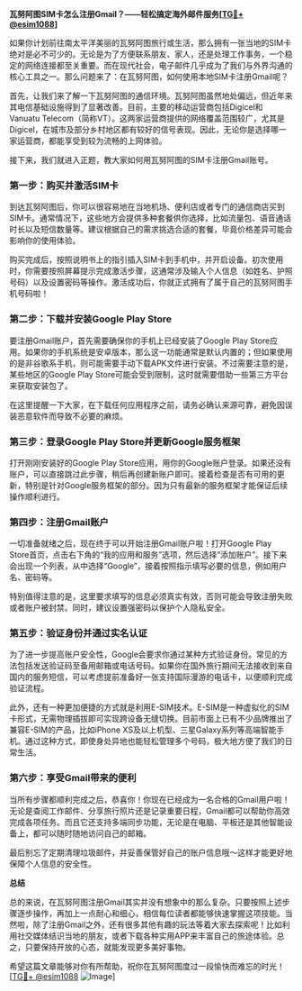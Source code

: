 **瓦努阿图SIM卡怎么注册Gmail？——轻松搞定海外邮件服务[[TG💪+ @esim1088](https://t.me/s/esim1088)]**

如果你计划前往南太平洋美丽的瓦努阿图旅行或生活，那么拥有一张当地的SIM卡绝对是必不可少的。无论是为了方便联系朋友、家人，还是处理工作事务，一个稳定的网络连接都至关重要。而在现代社会，电子邮件几乎成为了我们与外界沟通的核心工具之一。那么问题来了：在瓦努阿图，如何使用本地SIM卡注册Gmail呢？

首先，让我们来了解一下瓦努阿图的通信环境。瓦努阿图虽然地处偏远，但近年来其电信基础设施得到了显著改善。目前，主要的移动运营商包括Digicel和Vanuatu Telecom（简称VT）。这两家运营商提供的网络覆盖范围较广，尤其是Digicel，在城市及部分乡村地区都有较好的信号表现。因此，无论你是选择哪一家运营商，都能享受到较为流畅的上网体验。

接下来，我们就进入正题，教大家如何用瓦努阿图的SIM卡注册Gmail账号。

### 第一步：购买并激活SIM卡

到达瓦努阿图后，你可以很容易地在当地机场、便利店或者专门的通信商店买到SIM卡。通常情况下，这些地方会提供多种套餐供你选择，比如流量包、语音通话时长以及短信数量等。建议根据自己的需求挑选合适的套餐，毕竟价格差异可能会影响你的使用体验。

购买完成后，按照说明书上的指引插入SIM卡到手机中，并开启设备。初次使用时，你需要按照屏幕提示完成激活步骤，这通常涉及输入个人信息（如姓名、护照号码）以及设置密码等操作。激活成功后，你就正式拥有了属于自己的瓦努阿图手机号码啦！

### 第二步：下载并安装Google Play Store

要注册Gmail账户，首先需要确保你的手机上已经安装了Google Play Store应用。如果你的手机系统是安卓版本，那么这一功能通常是默认内置的；但如果使用的是非谷歌系手机，则可能需要手动下载APK文件进行安装。不过需要注意的是，某些地区的Google Play Store可能会受到限制，这时就需要借助一些第三方平台来获取安装包了。

在这里提醒一下大家，在下载任何应用程序之前，请务必确认来源可靠，避免因误装恶意软件而导致不必要的麻烦。

### 第三步：登录Google Play Store并更新Google服务框架

打开刚刚安装好的Google Play Store应用，用你的Google账户登录。如果还没有账户，可以直接跳过此步骤，稍后再创建新账户即可。接着检查是否有可用的更新，特别是针对Google服务框架的部分。因为只有最新的服务框架才能保证后续操作顺利进行。

### 第四步：注册Gmail账户

一切准备就绪之后，现在终于可以开始注册Gmail账户啦！打开Google Play Store首页，点击右下角的“我的应用和服务”选项，然后选择“添加账户”。接下来会出现一个列表，从中选择“Google”，接着按照指示填写必要的信息，例如用户名、密码等。

特别值得注意的是，这里要求填写的信息必须真实有效，否则可能会导致注册失败或者账户被封禁。同时，建议设置强密码以保护个人隐私安全。

### 第五步：验证身份并通过实名认证

为了进一步提高账户安全性，Google会要求你通过某种方式验证身份。常见的方法包括发送验证码至备用邮箱或电话号码。如果你在国外旅行期间无法接收到来自国内的服务短信，可以考虑提前准备好一张支持国际漫游的电话卡，以便顺利完成验证流程。

此外，还有一种更加便捷的方式就是利用E-SIM技术。E-SIM是一种虚拟化的SIM卡形式，无需物理插拔即可实现跨设备无缝切换。目前市面上已有不少品牌推出了兼容E-SIM的产品，比如iPhone XS及以上机型、三星Galaxy系列等高端智能手机。通过这种方式，即使身处异地也能轻松管理多个号码，极大地方便了我们的日常生活。

### 第六步：享受Gmail带来的便利

当所有步骤都顺利完成之后，恭喜你！你现在已经成为一名合格的Gmail用户啦！无论是查阅工作邮件、分享旅行照片还是记录重要日程，Gmail都可以帮助你高效完成各项任务。而且它还支持多端同步功能，无论是在电脑、平板还是其他智能设备上，都可以随时随地访问自己的邮箱。

最后别忘了定期清理垃圾邮件，并妥善保管好自己的账户信息哦～这样才能更好地保障个人信息的安全性。

**总结**

总的来说，在瓦努阿图注册Gmail其实并没有想象中的那么复杂。只要按照上述步骤逐步操作，再加上一点耐心和细心，相信每位读者都能够快速掌握这项技能。当然啦，除了注册Gmail之外，还有很多其他有趣的玩法等着大家去探索呢！比如利用社交媒体结识当地的朋友，或者下载各种实用APP来丰富自己的旅途体验。总之，只要保持开放的心态，就能发现更多美好事物。

希望这篇文章能够对你有所帮助，祝你在瓦努阿图度过一段愉快而难忘的时光！[[TG💪+ @esim1088](https://t.me/s/esim1088) ![Image](https://i.postimg.cc/4NQfJmqS/Snipaste-2025-05-13-00-14-12.png)]